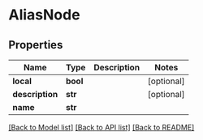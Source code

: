 # AliasNode

## Properties
Name | Type | Description | Notes
------------ | ------------- | ------------- | -------------
**local** | **bool** |  | [optional] 
**description** | **str** |  | [optional] 
**name** | **str** |  | 

[[Back to Model list]](../README.md#documentation-for-models) [[Back to API list]](../README.md#documentation-for-api-endpoints) [[Back to README]](../README.md)


